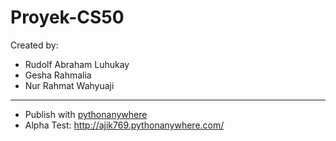 # Proyek-CS50

Created by:
- Rudolf Abraham Luhukay	
- Gesha Rahmalia
- Nur Rahmat Wahyuaji

---
- Publish with [pythonanywhere](https://www.pythonanywhere.com/)
- Alpha Test: http://ajik769.pythonanywhere.com/
